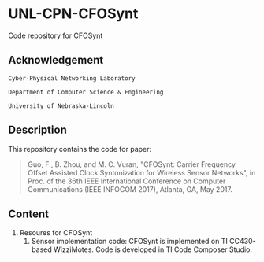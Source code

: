 # UNL-CPN-CFOSynt
Code repository for CFOSynt

## Acknowledgement

    Cyber-Physical Networking Laboratory
    
    Department of Computer Science & Engineering
    
    University of Nebraska-Lincoln

## Description
This repository contains the code for paper:

>Guo, F., B. Zhou, and M. C. Vuran, "CFOSynt: Carrier Frequency Offset Assisted Clock Syntonization for Wireless Sensor Networks", in Proc. of the 36th IEEE International Conference on Computer Communications (IEEE INFOCOM 2017), Atlanta, GA, May 2017.

## Content  
1. Resoures for CFOSynt
    1. Sensor implementation code: CFOSynt is implemented on TI CC430-based WizziMotes. Code is developed in TI Code Composer Studio.
